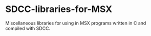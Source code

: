 # SDCC-libraries-for-MSX
Miscellaneous libraries for using in MSX programs written in C and compiled with SDCC.
